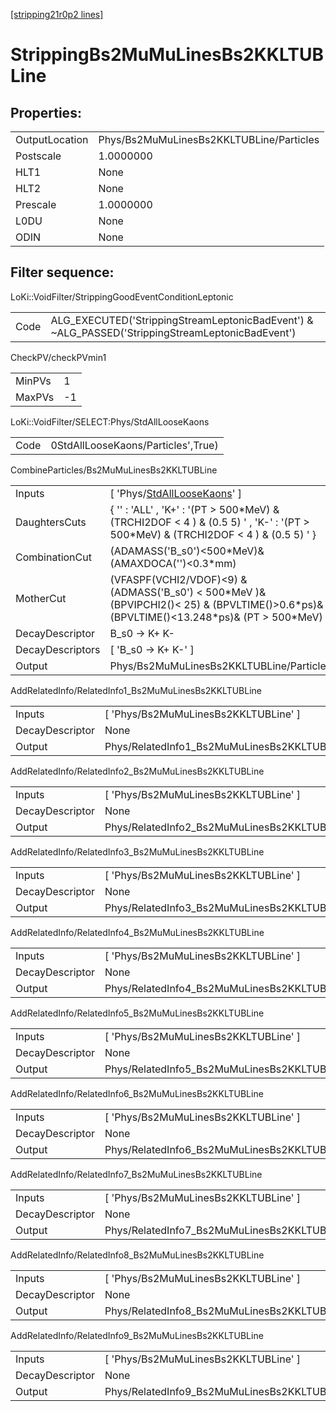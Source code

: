 [[stripping21r0p2 lines]](./stripping21r0p2-index)

# StrippingBs2MuMuLinesBs2KKLTUBLine

## Properties:

|                |                                          |
|----------------|------------------------------------------|
| OutputLocation | Phys/Bs2MuMuLinesBs2KKLTUBLine/Particles |
| Postscale      | 1.0000000                                |
| HLT1           | None                                     |
| HLT2           | None                                     |
| Prescale       | 1.0000000                                |
| L0DU           | None                                     |
| ODIN           | None                                     |

## Filter sequence:

LoKi::VoidFilter/StrippingGoodEventConditionLeptonic

|      |                                                                                                  |
|------|--------------------------------------------------------------------------------------------------|
| Code | ALG_EXECUTED('StrippingStreamLeptonicBadEvent') & ~ALG_PASSED('StrippingStreamLeptonicBadEvent') |

CheckPV/checkPVmin1

|        |     |
|--------|-----|
| MinPVs | 1   |
| MaxPVs | -1  |

LoKi::VoidFilter/SELECT:Phys/StdAllLooseKaons

|      |                                    |
|------|------------------------------------|
| Code | 0StdAllLooseKaons/Particles',True) |

CombineParticles/Bs2MuMuLinesBs2KKLTUBLine

|                  |                                                                                                                                                 |
|------------------|-------------------------------------------------------------------------------------------------------------------------------------------------|
| Inputs           | [ 'Phys/[StdAllLooseKaons](./stripping21r0p2-commonparticles-stdallloosekaons)' ]                                                             |
| DaughtersCuts    | { '' : 'ALL' , 'K+' : '(PT \> 500\*MeV) & (TRCHI2DOF \< 4 ) & (0.5 5) ' , 'K-' : '(PT \> 500\*MeV) & (TRCHI2DOF \< 4 ) & (0.5 5) ' }            |
| CombinationCut   | (ADAMASS('B_s0')\<500\*MeV)& (AMAXDOCA('')\<0.3\*mm)                                                                                            |
| MotherCut        | (VFASPF(VCHI2/VDOF)\<9) & (ADMASS('B_s0') \< 500\*MeV )& (BPVIPCHI2()\< 25) & (BPVLTIME()\>0.6\*ps)& (BPVLTIME()\<13.248\*ps)& (PT \> 500\*MeV) |
| DecayDescriptor  | B_s0 -\> K+ K-                                                                                                                                  |
| DecayDescriptors | [ 'B_s0 -\> K+ K-' ]                                                                                                                          |
| Output           | Phys/Bs2MuMuLinesBs2KKLTUBLine/Particles                                                                                                        |

AddRelatedInfo/RelatedInfo1_Bs2MuMuLinesBs2KKLTUBLine

|                 |                                                       |
|-----------------|-------------------------------------------------------|
| Inputs          | [ 'Phys/Bs2MuMuLinesBs2KKLTUBLine' ]                |
| DecayDescriptor | None                                                  |
| Output          | Phys/RelatedInfo1_Bs2MuMuLinesBs2KKLTUBLine/Particles |

AddRelatedInfo/RelatedInfo2_Bs2MuMuLinesBs2KKLTUBLine

|                 |                                                       |
|-----------------|-------------------------------------------------------|
| Inputs          | [ 'Phys/Bs2MuMuLinesBs2KKLTUBLine' ]                |
| DecayDescriptor | None                                                  |
| Output          | Phys/RelatedInfo2_Bs2MuMuLinesBs2KKLTUBLine/Particles |

AddRelatedInfo/RelatedInfo3_Bs2MuMuLinesBs2KKLTUBLine

|                 |                                                       |
|-----------------|-------------------------------------------------------|
| Inputs          | [ 'Phys/Bs2MuMuLinesBs2KKLTUBLine' ]                |
| DecayDescriptor | None                                                  |
| Output          | Phys/RelatedInfo3_Bs2MuMuLinesBs2KKLTUBLine/Particles |

AddRelatedInfo/RelatedInfo4_Bs2MuMuLinesBs2KKLTUBLine

|                 |                                                       |
|-----------------|-------------------------------------------------------|
| Inputs          | [ 'Phys/Bs2MuMuLinesBs2KKLTUBLine' ]                |
| DecayDescriptor | None                                                  |
| Output          | Phys/RelatedInfo4_Bs2MuMuLinesBs2KKLTUBLine/Particles |

AddRelatedInfo/RelatedInfo5_Bs2MuMuLinesBs2KKLTUBLine

|                 |                                                       |
|-----------------|-------------------------------------------------------|
| Inputs          | [ 'Phys/Bs2MuMuLinesBs2KKLTUBLine' ]                |
| DecayDescriptor | None                                                  |
| Output          | Phys/RelatedInfo5_Bs2MuMuLinesBs2KKLTUBLine/Particles |

AddRelatedInfo/RelatedInfo6_Bs2MuMuLinesBs2KKLTUBLine

|                 |                                                       |
|-----------------|-------------------------------------------------------|
| Inputs          | [ 'Phys/Bs2MuMuLinesBs2KKLTUBLine' ]                |
| DecayDescriptor | None                                                  |
| Output          | Phys/RelatedInfo6_Bs2MuMuLinesBs2KKLTUBLine/Particles |

AddRelatedInfo/RelatedInfo7_Bs2MuMuLinesBs2KKLTUBLine

|                 |                                                       |
|-----------------|-------------------------------------------------------|
| Inputs          | [ 'Phys/Bs2MuMuLinesBs2KKLTUBLine' ]                |
| DecayDescriptor | None                                                  |
| Output          | Phys/RelatedInfo7_Bs2MuMuLinesBs2KKLTUBLine/Particles |

AddRelatedInfo/RelatedInfo8_Bs2MuMuLinesBs2KKLTUBLine

|                 |                                                       |
|-----------------|-------------------------------------------------------|
| Inputs          | [ 'Phys/Bs2MuMuLinesBs2KKLTUBLine' ]                |
| DecayDescriptor | None                                                  |
| Output          | Phys/RelatedInfo8_Bs2MuMuLinesBs2KKLTUBLine/Particles |

AddRelatedInfo/RelatedInfo9_Bs2MuMuLinesBs2KKLTUBLine

|                 |                                                       |
|-----------------|-------------------------------------------------------|
| Inputs          | [ 'Phys/Bs2MuMuLinesBs2KKLTUBLine' ]                |
| DecayDescriptor | None                                                  |
| Output          | Phys/RelatedInfo9_Bs2MuMuLinesBs2KKLTUBLine/Particles |
